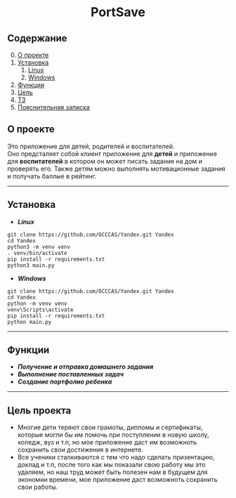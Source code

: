 <h1 align="center">PortSave</h1>

## Содержание
0. [О проекте](#about-project)
1. [Установка](#install)
    1. [Linux](#install-linux)
    2. [Windows](#install-windows)
3. [Функции](#funstions)
4. [Цель](#purpose)
5. [ТЗ](https://github.com/OCCCAS/Yandex/blob/master/TS.md)
6. [Пояснительная записка](https://github.com/OCCCAS/Yandex/blob/master/ExplanatoryNote.md)

## <span id="about-project">О проекте</span>
<p>Это приложение для детей, родителей и воспитателей.<br>
Оно предсталяет собой клиент приложение для <b>детей</b> и приложение для <b>воспитателей</b> в котором он может писать задание на дом и проверять его. 
Также детям можно выполнять мотивационные задания и получать баллые в рейтинг.</p>

---
## <span id="install">Установка</span>
* ***<span id="install-linux">Linux</span>***
``` shell
git clone https://github.com/OCCCAS/Yandex.git Yandex
cd Yandex
python3 -m venv venv
. venv/bin/activate
pip install -r requirements.txt
python3 main.py
```
* ***<span id="install-windows">Windows</span>***
``` shell
git clone https://github.com/OCCCAS/Yandex.git Yandex
cd Yandex
python -m venv venv
venv\Scripts\activate
pip install -r requirements.txt
python main.py
```
___
## <span id="funstions">Функции</span>
* ***Получение и отправка домашнего задания***
* ***Выполнение поставленных задач***
* ***Создание портфолио ребенка***

---
## <span id="purpose">Цель проекта</span>
* Многие дети теряют свои грамоты, дипломы и сертификаты, которые могли бы им помочь при поступлении в новую школу, коледж, вуз и т.п, но мое приложение даст им возможноть сохранить свои достижения в интернете.
* Все ученики сталкиваются с тем что надо сделать призентацию, доклад и т.п, после того как мы показали свою работу мы это удаляем, но наш труд может быть полезен нам в будущем для экономии времени, мое приложение даст возможноть сохранить свои работы.
